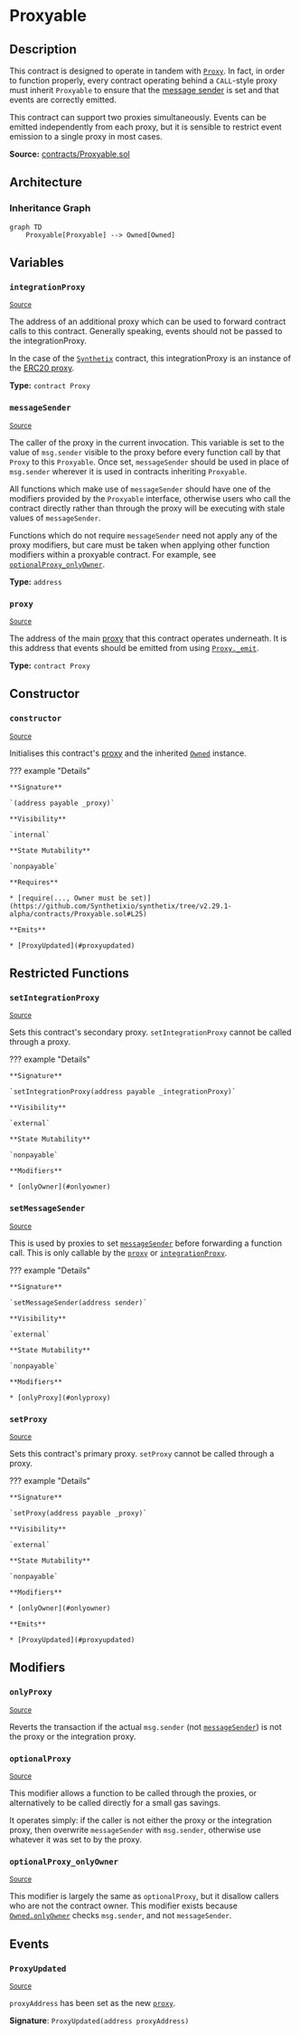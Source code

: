 # Proxyable

## Description

This contract is designed to operate in tandem with [`Proxy`](#Proxy.md).
In fact, in order to function properly, every contract operating behind a `CALL`-style proxy must inherit `Proxyable` to ensure that the [message sender](#messageSender) is set and that events are correctly emitted.

This contract can support two proxies simultaneously. Events can be emitted independently from each proxy, but it is sensible to restrict event emission to a single proxy in most cases.

**Source:** [contracts/Proxyable.sol](https://github.com/Synthetixio/synthetix/tree/v2.29.1-alpha/contracts/Proxyable.sol)

## Architecture

### Inheritance Graph

```mermaid
graph TD
    Proxyable[Proxyable] --> Owned[Owned]

```

## Variables

### `integrationProxy`

<sub>[Source](https://github.com/Synthetixio/synthetix/tree/v2.29.1-alpha/contracts/Proxyable.sol#L16)</sub>

The address of an additional proxy which can be used to forward contract calls to this contract.
Generally speaking, events should not be passed to the integrationProxy.

In the case of the [`Synthetix`](Synthetix.md) contract, this integrationProxy is an instance of the [ERC20 proxy](ProxyERC20.md).

**Type:** `contract Proxy`

### `messageSender`

<sub>[Source](https://github.com/Synthetixio/synthetix/tree/v2.29.1-alpha/contracts/Proxyable.sol#L21)</sub>

The caller of the proxy in the current invocation. This variable is set to the value of `msg.sender` visible to the proxy before every function call by that `Proxy` to this `Proxyable`. Once set, `messageSender` should be used in place of `msg.sender` wherever it is used in contracts inheriting `Proxyable`.

All functions which make use of `messageSender` should have one of the modifiers provided by the `Proxyable` interface, otherwise users who call the contract directly rather than through the proxy will be executing with stale values of `messageSender`.

Functions which do not require `messageSender` need not apply any of the proxy modifiers, but care must be taken when applying other function modifiers within a proxyable contract. For example, see [`optionalProxy_onlyOwner`](#optionalproxy_onlyowner).

**Type:** `address`

### `proxy`

<sub>[Source](https://github.com/Synthetixio/synthetix/tree/v2.29.1-alpha/contracts/Proxyable.sol#L15)</sub>

The address of the main [proxy](Proxy.md) that this contract operates underneath. It is this address that events should be emitted from using [`Proxy._emit`](Proxy.md#_emit).

**Type:** `contract Proxy`

## Constructor

### `constructor`

<sub>[Source](https://github.com/Synthetixio/synthetix/tree/v2.29.1-alpha/contracts/Proxyable.sol#L23)</sub>

Initialises this contract's [proxy](#proxy) and the inherited [`Owned`](Owned.md) instance.

??? example "Details"

    **Signature**

    `(address payable _proxy)`

    **Visibility**

    `internal`

    **State Mutability**

    `nonpayable`

    **Requires**

    * [require(..., Owner must be set)](https://github.com/Synthetixio/synthetix/tree/v2.29.1-alpha/contracts/Proxyable.sol#L25)

    **Emits**

    * [ProxyUpdated](#proxyupdated)

## Restricted Functions

### `setIntegrationProxy`

<sub>[Source](https://github.com/Synthetixio/synthetix/tree/v2.29.1-alpha/contracts/Proxyable.sol#L36)</sub>

Sets this contract's secondary proxy. `setIntegrationProxy` cannot be called through a proxy.

??? example "Details"

    **Signature**

    `setIntegrationProxy(address payable _integrationProxy)`

    **Visibility**

    `external`

    **State Mutability**

    `nonpayable`

    **Modifiers**

    * [onlyOwner](#onlyowner)

### `setMessageSender`

<sub>[Source](https://github.com/Synthetixio/synthetix/tree/v2.29.1-alpha/contracts/Proxyable.sol#L40)</sub>

This is used by proxies to set [`messageSender`](#messageSender) before forwarding a function call. This is only callable by the [`proxy`](#proxy) or [`integrationProxy`](#integrationProxy).

??? example "Details"

    **Signature**

    `setMessageSender(address sender)`

    **Visibility**

    `external`

    **State Mutability**

    `nonpayable`

    **Modifiers**

    * [onlyProxy](#onlyproxy)

### `setProxy`

<sub>[Source](https://github.com/Synthetixio/synthetix/tree/v2.29.1-alpha/contracts/Proxyable.sol#L31)</sub>

Sets this contract's primary proxy. `setProxy` cannot be called through a proxy.

??? example "Details"

    **Signature**

    `setProxy(address payable _proxy)`

    **Visibility**

    `external`

    **State Mutability**

    `nonpayable`

    **Modifiers**

    * [onlyOwner](#onlyowner)

    **Emits**

    * [ProxyUpdated](#proxyupdated)

## Modifiers

### `onlyProxy`

<sub>[Source](https://github.com/Synthetixio/synthetix/tree/v2.29.1-alpha/contracts/Proxyable.sol#L44)</sub>

Reverts the transaction if the actual `msg.sender` (not [`messageSender`](#messagesender)) is not the proxy or the integration proxy.

### `optionalProxy`

<sub>[Source](https://github.com/Synthetixio/synthetix/tree/v2.29.1-alpha/contracts/Proxyable.sol#L53)</sub>

This modifier allows a function to be called through the proxies, or alternatively to be called directly for a small gas savings.

It operates simply: if the caller is not either the proxy or the integration proxy, then overwrite `messageSender` with `msg.sender`, otherwise use whatever it was set to by the proxy.

### `optionalProxy_onlyOwner`

<sub>[Source](https://github.com/Synthetixio/synthetix/tree/v2.29.1-alpha/contracts/Proxyable.sol#L64)</sub>

This modifier is largely the same as `optionalProxy`, but it disallow callers who are not the contract owner. This modifier exists because [`Owned.onlyOwner`](Owned.md#onlyowner) checks `msg.sender`, and not `messageSender`.

## Events

### `ProxyUpdated`

<sub>[Source](https://github.com/Synthetixio/synthetix/tree/v2.29.1-alpha/contracts/Proxyable.sol#L77)</sub>

`proxyAddress` has been set as the new [`proxy`](#proxy).

**Signature**: `ProxyUpdated(address proxyAddress)`
